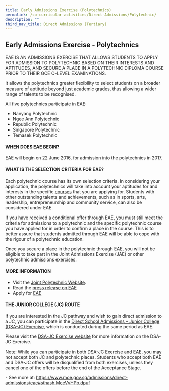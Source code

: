 ```yaml
---
title: Early Admissions Exercise (Polytechnics)
permalink: /co-curricular-activities/Direct-Admissions/Polytechnic/
description: ""
third_nav_title: Direct Admissions (Tertiary)
---
```

## Early Admissions Exercise - Polytechnics

####   
EAE IS AN ADMISSIONS EXERCISE THAT ALLOWS STUDENTS TO APPLY FOR ADMISSION TO POLYTECHNIC BASED ON THEIR INTERESTS AND APTITUDES, AND SECURE A PLACE IN A POLYTECHNIC DIPLOMA COURSE PRIOR TO THEIR GCE O-LEVEL EXAMINATIONS.

It allows the polytechnics greater flexibility to select students on a broader measure of aptitude beyond just academic grades, thus allowing a wider range of talents to be recognised.

All five polytechnics participate in EAE:

*   Nanyang Polytechnic
*   Ngee Ann Polytechnic
*   Republic Polytechnic
*   Singapore Polytechnic
*   Temasek Polytechnic

#### WHEN DOES EAE BEGIN?

EAE will begin on 22 June 2016, for admission into the polytechnics in 2017.

#### WHAT IS THE SELECTION CRITERIA FOR EAE?

Each polytechnic course has its own selection criteria. In considering your application, the polytechnics will take into account your aptitudes for and interests in the specific [courses](http://www.polytechnic.edu.sg/introduction/available-courses) that you are applying for. Students with other outstanding talents and achievements, such as in sports, arts, leadership, entrepreneurship and community service, can also be considered under EAE.

If you have received a conditional offer through EAE, you must still meet the criteria for admissions to a polytechnic and the specific polytechnic course you have applied for in order to confirm a place in the course. This is to better assure that students admitted through EAE will be able to cope with the rigour of a polytechnic education.

Once you secure a place in the polytechnic through EAE, you will not be eligible to take part in the Joint Admissions Exercise (JAE) or other polytechnic admissions exercises.

#### MORE INFORMATION

*   Visit the [Joint Polytechnic Website](http://www.polytechnic.edu.sg/).
*   Read the [press release on EAE](https://www.moe.gov.sg/news/press-releases/expansion-of-aptitude-based-admissions-for-students-pursuing-higher-education)
*   Apply for [EAE](https://eae.polytechnic.edu.sg/)

#### THE JUNIOR COLLEGE (JC) ROUTE

If you are interested in the JC pathway and wish to gain direct admission to a JC, you can participate in the [Direct School Admissions – Junior College (DSA-JC) Exercise](https://www.moe.gov.sg/admissions/direct-admissions/dsa-jc), which is conducted during the same period as EAE.

Please visit the [DSA-JC Exercise website](https://www.moe.gov.sg/admissions/direct-admissions/dsa-jc) for more information on the DSA-JC Exercise.

Note: While you can participate in both DSA-JC Exercise and EAE, you may not accept both JC and polytechnic places. Students who accept both EAE and DSA-JC offers will be disqualified from both exercises, unless they cancel one of the offers before the end of the Acceptance Stage.

\- See more at: https://www.moe.gov.sg/admissions/direct-admissions/eae#sthash.MceVvHPb.dpuf